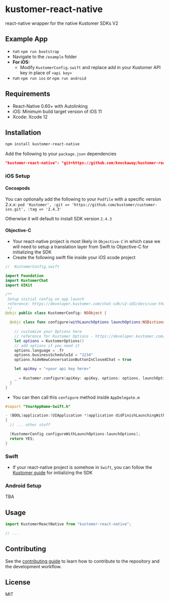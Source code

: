 # kustomer-react-native

react-native wrapper for the native Kustomer SDKs V2

## Example App
* run `npm run bootstrap`
* Navigate to the `/example` folder
* **For iOS:**
  * Modify `KustomerConfig.swift` and replace add in your Kustomer API key in place of `<api key>`
* run `npm run ios` or `npm run android`

## Requirements
- React-Native 0.60+ with Autolinking
- iOS: Minimum build target version of iOS 11
- Xcode: Xcode 12

## Installation

```sh
npm install kustomer-react-native
```

Add the following to your `package.json` dependencies
```json
"kustomer-react-native": "git+https://github.com/knockaway/kustomer-react-native.git#master",
```
### iOS Setup
#### Cocoapods
You can optionally add the following to your `Podfile` with a specific version 2.x.x:
`pod 'Kustomer', :git => 'https://github.com/kustomer/customer-ios.git', :tag => '2.4.3'`

Otherwise it will default to install SDK version `2.4.3`
#### Objective-C
* Your react-native project is most likely in `Objective-C` in which case we will need to setup a translation layer from Swift to Objective-C for initializing the SDK
* Create the following swift file inside your iOS xcode project

```swift
//  KustomerConfig.swift

import Foundation
import KustomerChat
import UIKit

/**
 Setup initial config on app launch
 reference: https://developer.kustomer.com/chat-sdk/v2-iOS/docs/use-the-sdk-with-objective-c#translation-layer-implementation
 */
@objc public class KustomerConfig: NSObject {

  @objc class func configure(withLaunchOptions launchOptions:NSDictionary) {
    
    // customize your Options here
    // reference for Kustomer Options - https://developer.kustomer.com/chat-sdk/v2-iOS/docs/configuration#kustomeroptions-class-reference
    let options = KustomerOptions()
    // add options if you need it
    options.language = .fr
    options.businessScheduleId = "1234"
    options.hideNewConversationButtonInClosedChat = true

    let apiKey = "<your api key here>"
    
    _ = Kustomer.configure(apiKey: apiKey, options: options, launchOptions: launchOptions as? [UIApplication.LaunchOptionsKey : Any])
  }
}
```

* You can then call this `configure` method inside `AppDelegate.m`
```objective-c
#import "YourAppName-Swift.h"

- (BOOL)application:(UIApplication *)application didFinishLaunchingWithOptions:(NSDictionary *)launchOptions
{
  // ... other stuff

  [KustomerConfig configureWithLaunchOptions:launchOptions];
  return YES;
}
```

### Swift
* If your react-native project is somehow in `Swift`, you can follow the [Kustomer guide](https://developer.kustomer.com/chat-sdk/v2-iOS/docs/configuration#kustomeroptions-class-reference) for initializing the SDK

### Android Setup
TBA

## Usage

```js
import KustomerReactNative from "kustomer-react-native";

// ...

```

## Contributing

See the [contributing guide](CONTRIBUTING.md) to learn how to contribute to the repository and the development workflow.

## License

MIT

